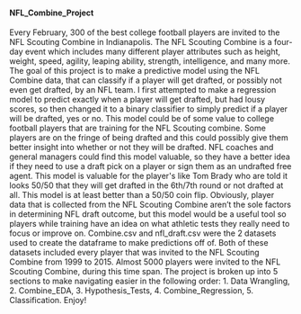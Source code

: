 #### NFL_Combine_Project
Every February, 300 of the best college football players are invited to the NFL Scouting Combine in Indianapolis. The NFL Scouting Combine is a four-day event which includes many different player attributes such as height, weight, speed, agility, leaping ability, strength, intelligence, and many more. The goal of this project is to make a predictive model using the NFL Combine data, that can classify if a player will get drafted, or possibly not even get drafted, by an NFL team. I first attempted to make a regression model to predict exactly when a player will get drafted, but had lousy scores, so then changed it to a binary classifier to simply predict if a player will be drafted, yes or no. This model could be of some value to college football players that are training for the NFL Scouting combine. Some players are on the fringe of being drafted and this could possibly give them better insight into whether or not they will be drafted. NFL coaches and general managers could find this model valuable, so they have a better idea if they need to use a draft pick on a player or sign them as an undrafted free agent. This model is valuable for the player's like Tom Brady who are told it looks 50/50 that they will get drafted in the 6th/7th round or not drafted at all. This model is at least better than a 50/50 coin flip. Obviously, player data that is collected from the NFL Scouting Combine aren’t the sole factors in determining NFL draft outcome, but this model would be a useful tool so players while training have an idea on what athletic tests they really need to focus or improve on. Combine.csv and nfl_draft.csv were the 2 datasets used to create the dataframe to make predictions off of. Both of these datasets included every player that was invited to the NFL Scouting Combine from 1999 to 2015. Almost 5000 players were invited to the NFL Scouting Combine, during this time span. The project is broken up into 5 sections to make navigating easier in the following order: 1. Data Wrangling, 2. Combine_EDA, 3. Hypothesis_Tests, 4. Combine_Regression, 5. Classification. Enjoy!
